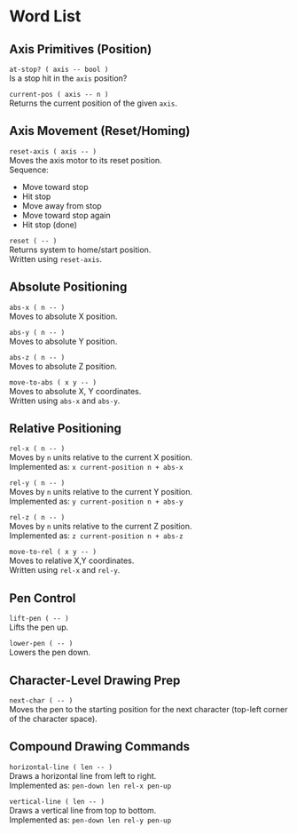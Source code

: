# Word List

## Axis Primitives (Position)

`at-stop? ( axis -- bool )`  
Is a stop hit in the `axis` position?

`current-pos ( axis -- n )`  
Returns the current position of the given `axis`.

## Axis Movement (Reset/Homing)

`reset-axis ( axis -- )`  
Moves the axis motor to its reset position.  
Sequence:  
- Move toward stop  
- Hit stop  
- Move away from stop  
- Move toward stop again  
- Hit stop (done)

`reset ( -- )`  
Returns system to home/start position.  
Written using `reset-axis`.

## Absolute Positioning

`abs-x ( n -- )`  
Moves to absolute X position.

`abs-y ( n -- )`  
Moves to absolute Y position.

`abs-z ( n -- )`  
Moves to absolute Z position.

`move-to-abs ( x y -- )`  
Moves to absolute X, Y coordinates.  
Written using `abs-x` and `abs-y`.

## Relative Positioning

`rel-x ( n -- )`  
Moves by `n` units relative to the current X position.  
Implemented as: `x current-position n + abs-x`

`rel-y ( n -- )`  
Moves by `n` units relative to the current Y position.  
Implemented as: `y current-position n + abs-y`

`rel-z ( n -- )`  
Moves by `n` units relative to the current Z position.  
Implemented as: `z current-position n + abs-z`

`move-to-rel ( x y -- )`  
Moves to relative X,Y coordinates.  
Written using `rel-x` and `rel-y`.

## Pen Control

`lift-pen ( -- )`  
Lifts the pen up.

`lower-pen ( -- )`  
Lowers the pen down.

## Character-Level Drawing Prep

`next-char ( -- )`  
Moves the pen to the starting position for the next character (top-left corner of the character space).

## Compound Drawing Commands
`horizontal-line ( len -- )`  
Draws a horizontal line from left to right.  
Implemented as: `pen-down len rel-x pen-up`

`vertical-line ( len -- )`  
Draws a vertical line from top to bottom.  
Implemented as: `pen-down len rel-y pen-up`